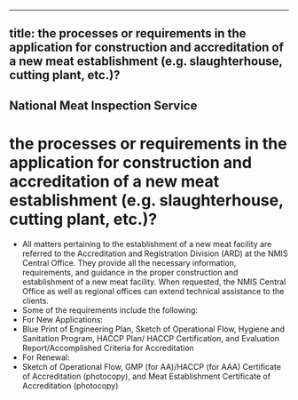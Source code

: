 --- 
 title: the processes or requirements in the application for construction and accreditation of a new meat establishment (e.g. slaughterhouse, cutting plant, etc.)?
 ---

## National Meat Inspection Service

# the processes or requirements in the application for construction and accreditation of a new meat establishment (e.g. slaughterhouse, cutting plant, etc.)?


 - All matters pertaining to the establishment of a new meat facility are referred to the Accreditation and Registration Division (ARD) at the NMIS Central Office. They provide all the necessary information, requirements, and guidance in the proper construction and establishment of a new meat facility. When requested, the NMIS Central Office as well as regional offices can extend technical assistance to the clients.
 - Some of the requirements include the following: 
 - For New Applications:
 - Blue Print of Engineering Plan, Sketch of Operational Flow, Hygiene and Sanitation Program, HACCP Plan/ HACCP Certification, and Evaluation Report/Accomplished Criteria for	Accreditation
 - For Renewal:
 - Sketch of Operational Flow, GMP (for	AA)/HACCP (for AAA)	Certificate	of Accreditation	(photocopy), and Meat Establishment Certificate	of Accreditation	(photocopy)
